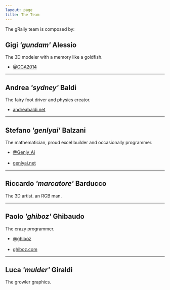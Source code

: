 ```yaml
---
layout: page
title: The Team
---
```


The gRally team is composed by:

## Gigi *'gundam'* Alessio
The 3D modeler with a memory like a goldfish.

<ul>
    <li class="fa fa-twitter"><a href="https://twitter.com/GGA2014" target="_blank">@GGA2014</a></li>
</ul>

---

## Andrea *'sydney'* Baldi
The fairy foot driver and physics creator.
<ul>
    <li class="fa fa-globe"><a href="http://www.andreabaldi.net" target="_blank">andreabaldi.net</a></li>
</ul>

---

## Stefano *'genlyai'* Balzani
The mathematician, proud excel builder and occasionally programmer.

<ul>
    <li class="fa fa-twitter"><a href="https://twitter.com/Genly_Ai" target="_blank">@Genly_Ai</a></li></br>
    <li class="fa fa-globe"><a href="http://www.genlyai.net" target="_blank">genlyai.net</a></li>
</ul>

---

## Riccardo *'marcatore'* Barducco
The 3D artist. an RGB man.

---

## Paolo *'ghiboz'* Ghibaudo
The crazy programmer.

<ul>
    <li class="fa fa-twitter"><a href="https://twitter.com/ghiboz" target="_blank">@ghiboz</a></li><br>
    <li class="fa fa-globe"><a href="http://www.ghiboz.com" target="_blank">ghiboz.com</a></li>
</ul>

---

## Luca *'mulder'* Giraldi
The growler graphics.
